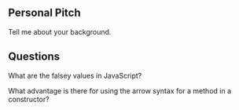 ## Personal Pitch

Tell me about your background.

## Questions

What are the falsey values in JavaScript?

What advantage is there for using the arrow syntax for a method in a constructor?
